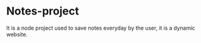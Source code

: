 # Notes-project
It is a node project used to save notes everyday by the user, it is a dynamic website.
